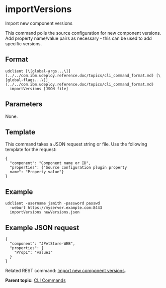 # importVersions

Import new component versions

This command polls the source configuration for new component versions. Add property name/value pairs as necessary - this can be used to add specific versions.

## Format

```
udclient [\[global-args...\]](../../com.ibm.udeploy.reference.doc/topics/cli_command_format.md) [\[global-flags...\]](../../com.ibm.udeploy.reference.doc/topics/cli_command_format.md)
  importVersions [JSON file]
```

## Parameters

None.

## Template

This command takes a JSON request string or file. Use the following template for the request:

```
{
  "component": "Component name or ID",
  "properties": {"Source configuration plugin property 
  name": "Property value"}
}

```

## Example

```
udclient -username jsmith -password passwd 
  -weburl https://myserver.example.com:8443
  importVersions newVersions.json
```

## Example JSON request

```
{
  "component": "JPetStore-WEB",
  "properties": {
    "Prop1": "value1"
  }
}
```

Related REST command: [Import new component versions](rest_cli_component_integrate_put.md).

**Parent topic:** [CLI Commands](../../com.ibm.udeploy.reference.doc/topics/cli_commands.md)


